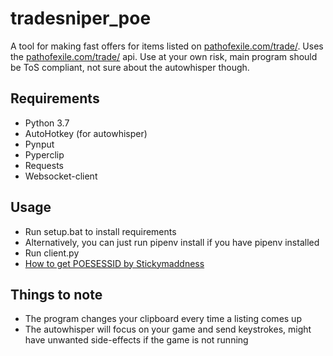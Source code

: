 # tradesniper_poe
 A tool for making fast offers for items listed on [pathofexile.com/trade/](https://www.pathofexile.com/trade/).
 Uses the [pathofexile.com/trade/](https://www.pathofexile.com/trade/) api. Use at your own risk, main program should be ToS compliant, not sure about the autowhisper though.
## Requirements
* Python 3.7
* AutoHotkey (for autowhisper)
* Pynput
* Pyperclip
* Requests
* Websocket-client
## Usage
* Run setup.bat to install requirements
* Alternatively, you can just run pipenv install if you have pipenv installed
* Run client.py
* [How to get POESESSID by Stickymaddness](https://github.com/Stickymaddness/Procurement/wiki/SessionID)
## Things to note
* The program changes your clipboard every time a listing comes up
* The autowhisper will focus on your game and send keystrokes, might have unwanted side-effects if the game is not running
